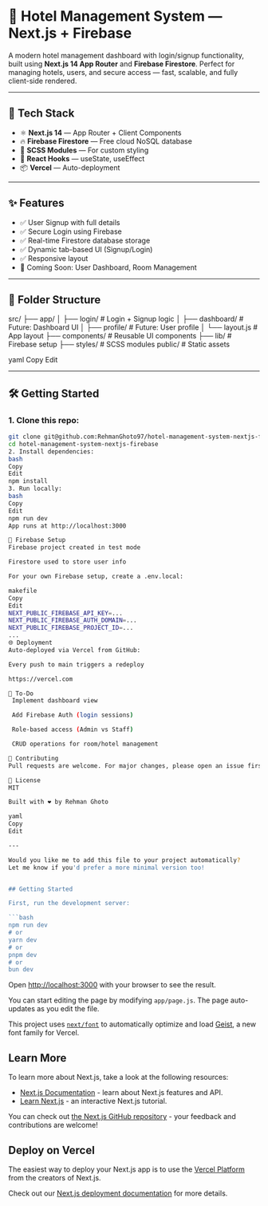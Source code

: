 # 🏨 Hotel Management System — Next.js + Firebase

A modern hotel management dashboard with login/signup functionality, built using **Next.js 14 App Router** and **Firebase Firestore**. Perfect for managing hotels, users, and secure access — fast, scalable, and fully client-side rendered.

---

## 🚀 Tech Stack

- ⚛️ **Next.js 14** — App Router + Client Components
- 🔥 **Firebase Firestore** — Free cloud NoSQL database
- 🎨 **SCSS Modules** — For custom styling
- 🧠 **React Hooks** — useState, useEffect
- 📦 **Vercel** — Auto-deployment

---

## ✨ Features

- ✅ User Signup with full details
- ✅ Secure Login using Firebase
- ✅ Real-time Firestore database storage
- ✅ Dynamic tab-based UI (Signup/Login)
- ✅ Responsive layout
- 🚧 Coming Soon: User Dashboard, Room Management

---

## 📁 Folder Structure

src/
├── app/
│ ├── login/ # Login + Signup logic
│ ├── dashboard/ # Future: Dashboard UI
│ ├── profile/ # Future: User profile
│ └── layout.js # App layout
├── components/ # Reusable UI components
├── lib/ # Firebase setup
├── styles/ # SCSS modules
public/ # Static assets

yaml
Copy
Edit

---

## 🛠️ Getting Started

### 1. Clone this repo:

```bash
git clone git@github.com:RehmanGhoto97/hotel-management-system-nextjs-firebase.git
cd hotel-management-system-nextjs-firebase
2. Install dependencies:
bash
Copy
Edit
npm install
3. Run locally:
bash
Copy
Edit
npm run dev
App runs at http://localhost:3000

🔐 Firebase Setup
Firebase project created in test mode

Firestore used to store user info

For your own Firebase setup, create a .env.local:

makefile
Copy
Edit
NEXT_PUBLIC_FIREBASE_API_KEY=...
NEXT_PUBLIC_FIREBASE_AUTH_DOMAIN=...
NEXT_PUBLIC_FIREBASE_PROJECT_ID=...
...
🌐 Deployment
Auto-deployed via Vercel from GitHub:

Every push to main triggers a redeploy

https://vercel.com

📌 To-Do
 Implement dashboard view

 Add Firebase Auth (login sessions)

 Role-based access (Admin vs Staff)

 CRUD operations for room/hotel management

🤝 Contributing
Pull requests are welcome. For major changes, please open an issue first.

📄 License
MIT

Built with ❤️ by Rehman Ghoto

yaml
Copy
Edit

---

Would you like me to add this file to your project automatically?  
Let me know if you'd prefer a more minimal version too!


## Getting Started

First, run the development server:

```bash
npm run dev
# or
yarn dev
# or
pnpm dev
# or
bun dev
```

Open [http://localhost:3000](http://localhost:3000) with your browser to see the result.

You can start editing the page by modifying `app/page.js`. The page auto-updates as you edit the file.

This project uses [`next/font`](https://nextjs.org/docs/app/building-your-application/optimizing/fonts) to automatically optimize and load [Geist](https://vercel.com/font), a new font family for Vercel.

## Learn More

To learn more about Next.js, take a look at the following resources:

- [Next.js Documentation](https://nextjs.org/docs) - learn about Next.js features and API.
- [Learn Next.js](https://nextjs.org/learn) - an interactive Next.js tutorial.

You can check out [the Next.js GitHub repository](https://github.com/vercel/next.js) - your feedback and contributions are welcome!

## Deploy on Vercel

The easiest way to deploy your Next.js app is to use the [Vercel Platform](https://vercel.com/new?utm_medium=default-template&filter=next.js&utm_source=create-next-app&utm_campaign=create-next-app-readme) from the creators of Next.js.

Check out our [Next.js deployment documentation](https://nextjs.org/docs/app/building-your-application/deploying) for more details.
